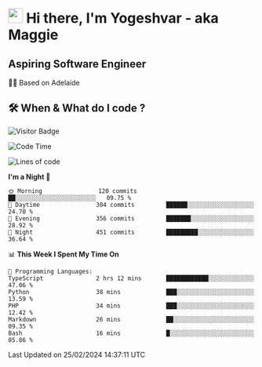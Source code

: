 <h1><img src="https://emojis.slackmojis.com/emojis/images/1531849430/4246/blob-sunglasses.gif?1531849430" width="30"/> Hi there, I'm Yogeshvar - aka Maggie</h1>

## Aspiring Software Engineer
🏂🏻  Based on Adelaide 

## 🛠 When & What do I code ?  

![Visitor Badge](https://visitor-badge.feriirawann.repl.co?username=yogeshvar&repo=yogeshvar&label=Visitors&style=plastic&color=%23457BFF&contentType=svg)

<!--START_SECTION:waka-->
![Code Time](http://img.shields.io/badge/Code%20Time-2%2C703%20hrs%2051%20mins-blue)

![Lines of code](https://img.shields.io/badge/From%20Hello%20World%20I%27ve%20Written-4.1%20million%20lines%20of%20code-blue)

**I'm a Night 🦉** 

```text
🌞 Morning                120 commits         ██░░░░░░░░░░░░░░░░░░░░░░░   09.75 % 
🌆 Daytime                304 commits         ██████░░░░░░░░░░░░░░░░░░░   24.70 % 
🌃 Evening                356 commits         ███████░░░░░░░░░░░░░░░░░░   28.92 % 
🌙 Night                  451 commits         █████████░░░░░░░░░░░░░░░░   36.64 % 
```


📊 **This Week I Spent My Time On** 

```text
💬 Programming Languages: 
TypeScript               2 hrs 12 mins       ████████████░░░░░░░░░░░░░   47.06 % 
Python                   38 mins             ███░░░░░░░░░░░░░░░░░░░░░░   13.59 % 
PHP                      34 mins             ███░░░░░░░░░░░░░░░░░░░░░░   12.42 % 
Markdown                 26 mins             ██░░░░░░░░░░░░░░░░░░░░░░░   09.35 % 
Bash                     16 mins             █░░░░░░░░░░░░░░░░░░░░░░░░   05.86 % 
```


 Last Updated on 25/02/2024 14:37:11 UTC
<!--END_SECTION:waka-->
